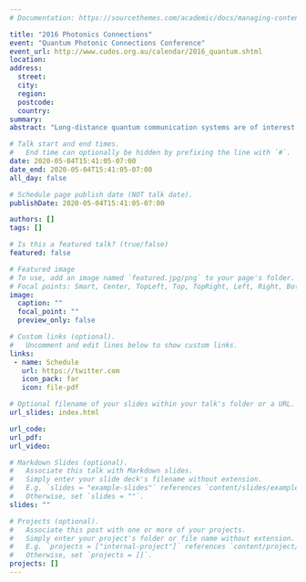 ```yaml
---
# Documentation: https://sourcethemes.com/academic/docs/managing-content/

title: "2016 Photonics Connections"
event: "Quantum Photonic Connections Conference"
event_url: http://www.cudos.org.au/calendar/2016_quantum.shtml
location:
address:
  street:
  city:
  region:
  postcode:
  country:
summary:
abstract: "Long-distance quantum communication systems are of interest for commercial and fundamental scientific projects. Currently, the link length of these systems is limited by optical fiber losses or free-space line of sight. Our goal is to use low earth orbit satellites as a relay, enabling distant locations to establish a link and exchange quantum systems, including those that were too far apart to link previously. In this talk, I will describe our progress towards a proposed quantum receiver satellite payload that has a passive polarization analyzer to detect photons sent from ground stations. We have designed and constructed prototypes of the QEYSSAT (Quantum EncrYption and Science SATellite) payload with commercial and government assistance. These prototypes comprise almost the entire system needed for a form-fit-function payload and ground station. I will present tests of our system in realistic scenarios representing the environments it will face. In particular, I will present the latest results of testing this system in an aircraft. Finally, I will also identify remaining challenges for practical long distance quantum communication."

# Talk start and end times.
#   End time can optionally be hidden by prefixing the line with `#`.
date: 2020-05-04T15:41:05-07:00
date_end: 2020-05-04T15:41:05-07:00
all_day: false

# Schedule page publish date (NOT talk date).
publishDate: 2020-05-04T15:41:05-07:00

authors: []
tags: []

# Is this a featured talk? (true/false)
featured: false

# Featured image
# To use, add an image named `featured.jpg/png` to your page's folder. 
# Focal points: Smart, Center, TopLeft, Top, TopRight, Left, Right, BottomLeft, Bottom, BottomRight.
image:
  caption: ""
  focal_point: ""
  preview_only: false

# Custom links (optional).
#   Uncomment and edit lines below to show custom links.
links:
 - name: Schedule
   url: https://twitter.com
   icon_pack: far
   icon: file-pdf

# Optional filename of your slides within your talk's folder or a URL.
url_slides: index.html

url_code:
url_pdf:
url_video:

# Markdown Slides (optional).
#   Associate this talk with Markdown slides.
#   Simply enter your slide deck's filename without extension.
#   E.g. `slides = "example-slides"` references `content/slides/example-slides.md`.
#   Otherwise, set `slides = ""`.
slides: ""

# Projects (optional).
#   Associate this post with one or more of your projects.
#   Simply enter your project's folder or file name without extension.
#   E.g. `projects = ["internal-project"]` references `content/project/deep-learning/index.md`.
#   Otherwise, set `projects = []`.
projects: []
---
```

